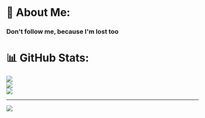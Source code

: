 # 💫 About Me:
### Don't follow me, because I'm lost too

# 📊 GitHub Stats:
![](https://github-readme-stats.vercel.app/api?username=Galkurta&theme=vue&hide_border=false&include_all_commits=false&count_private=false)<br/>
![](https://github-readme-streak-stats.herokuapp.com/?user=Galkurta&theme=vue&hide_border=false)<br/>
![](https://github-readme-stats.vercel.app/api/top-langs/?username=Galkurta&theme=vue&hide_border=false&include_all_commits=false&count_private=false&layout=compact)

---
[![](https://visitcount.itsvg.in/api?id=Galkurta&icon=10&color=0)](https://visitcount.itsvg.in)

<!-- Proudly created with GPRM ( https://gprm.itsvg.in ) -->
